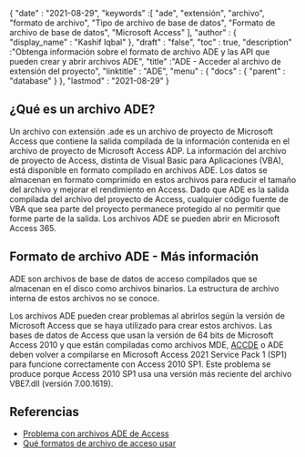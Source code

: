 {
  "date" : "2021-08-29",
  "keywords" :[ "ade", "extensión", "archivo", "formato de archivo", "Tipo de archivo de base de datos", "Formato de archivo de base de datos", "Microsoft Access" ],
  "author" : {
    "display_name" : "Kashif Iqbal"
},
  "draft" : "false",
  "toc" : true,
  "description" :"Obtenga información sobre el formato de archivo ADE y las API que pueden crear y abrir archivos ADE",
  "title" :"ADE - Acceder al archivo de extensión del proyecto",
  "linktitle" : "ADE",
  "menu" : {
    "docs" : {
      "parent" : "database"
}
},
  "lastmod" : "2021-08-29"
}

## ¿Qué es un archivo ADE?

Un archivo con extensión .ade es un archivo de proyecto de Microsoft Access que contiene la salida compilada de la información contenida en el archivo de proyecto de Microsoft Access ADP. La información del archivo de proyecto de Access, distinta de Visual Basic para Aplicaciones (VBA), está disponible en formato compilado en archivos ADE. Los datos se almacenan en formato comprimido en estos archivos para reducir el tamaño del archivo y mejorar el rendimiento en Access. Dado que ADE es la salida compilada del archivo del proyecto de Access, cualquier código fuente de VBA que sea parte del proyecto permanece protegido al no permitir que forme parte de la salida. Los archivos ADE se pueden abrir en Microsoft Access 365.

## Formato de archivo ADE - Más información

ADE son archivos de base de datos de acceso compilados que se almacenan en el disco como archivos binarios. La estructura de archivo interna de estos archivos no se conoce.

Los archivos ADE pueden crear problemas al abrirlos según la versión de Microsoft Access que se haya utilizado para crear estos archivos. Las bases de datos de Access que usan la versión de 64 bits de Microsoft Access 2010 y que están compiladas como archivos MDE, [ACCDE](/es/database/accde/) o ADE deben volver a compilarse en Microsoft Access 2021 Service Pack 1 (SP1) para funcione correctamente con Access 2010 SP1. Este problema se produce porque Access 2010 SP1 usa una versión más reciente del archivo VBE7.dll (versión 7.00.1619).

## Referencias

* [Problema con archivos ADE de Access](https://learn.microsoft.com/en-us/office/troubleshoot/access/error-run-compiled-mde-accde-ade)
* [Qué formatos de archivo de acceso usar](https://support.microsoft.com/en-us/office/which-access-file-format-should-i-use-012d9ab3-d14c-479e-b617-be66f9070b41)


